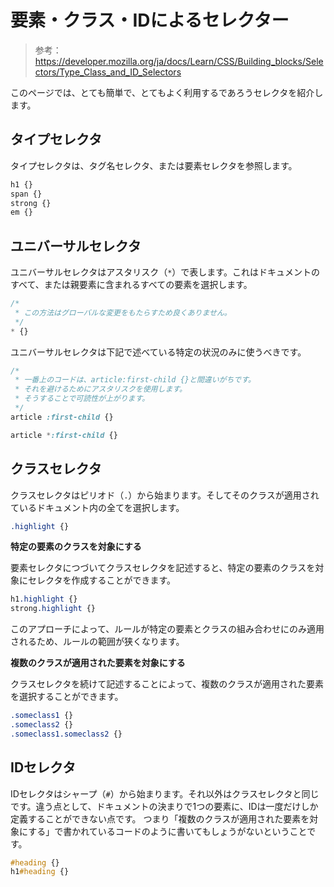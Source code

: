 # 要素・クラス・IDによるセレクター

> 参考：https://developer.mozilla.org/ja/docs/Learn/CSS/Building_blocks/Selectors/Type_Class_and_ID_Selectors

このページでは、とても簡単で、とてもよく利用するであろうセレクタを紹介します。

## タイプセレクタ

タイプセレクタは、タグ名セレクタ、または要素セレクタを参照します。

```css
h1 {}
span {}
strong {}
em {}
```

## ユニバーサルセレクタ

ユニバーサルセレクタはアスタリスク（`*`）で表します。これはドキュメントのすべて、または親要素に含まれるすべての要素を選択します。

```css
/*
 * この方法はグローバルな変更をもたらすため良くありません。
 */
* {}
```

ユニバーサルセレクタは下記で述べている特定の状況のみに使うべきです。

```css
/*
 * 一番上のコードは、article:first-child {}と間違いがちです。
 * それを避けるためにアスタリスクを使用します。
 * そうすることで可読性が上がります。
 */
article :first-child {}

article *:first-child {}
```

## クラスセレクタ

クラスセレクタはピリオド（`.`）から始まります。そしてそのクラスが適用されているドキュメント内の全てを選択します。

```css
.highlight {}
```

**特定の要素のクラスを対象にする**

要素セレクタにつづいてクラスセレクタを記述すると、特定の要素のクラスを対象にセレクタを作成することができます。

```css
h1.highlight {}
strong.highlight {}
```

このアプローチによって、ルールが特定の要素とクラスの組み合わせにのみ適用されるため、ルールの範囲が狭くなります。

**複数のクラスが適用された要素を対象にする**

クラスセレクタを続けて記述することによって、複数のクラスが適用された要素を選択することができます。

```css
.someclass1 {}
.someclass2 {}
.someclass1.someclass2 {}
```

## IDセレクタ

IDセレクタはシャープ（`#`）から始まります。それ以外はクラスセレクタと同じです。違う点として、ドキュメントの決まりで1つの要素に、IDは一度だけしか定義することができない点です。
つまり「複数のクラスが適用された要素を対象にする」で書かれているコードのように書いてもしょうがないということです。

```css
#heading {}
h1#heading {}
```

